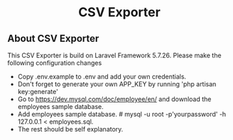 <h1 align="center">CSV Exporter</h1>



## About CSV Exporter

This CSV Exporter is build on Laravel Framework 5.7.26. Please make the following configuration changes

- Copy .env.example to .env and add your own credentials. 
- Don't forget to generate your own APP_KEY by running 'php artisan key:generate'
- Go to https://dev.mysql.com/doc/employee/en/ and download the employees sample database.
- Add employees sample database. # mysql -u root -p'yourpassword' -h 127.0.0.1 < employees.sql.
- The rest should be self explanatory. 